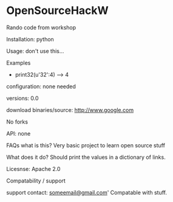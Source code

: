 OpenSourceHackW
===============

Rando code from workshop

Installation: python

Usage: don't use this...

Examples
- print32(u'32':4)
--> 4

configuration: none needed

versions: 0.0

download binaries/source: http://www.google.com

No forks

API: none

FAQs
what is this?
Very basic project to learn open source stuff

What does it do?
Should print the values in a dictionary of links. 

Licesnse: Apache 2.0

Compatability / support

support contact:
someemail@gmail.com'
Compatable with stuff.
